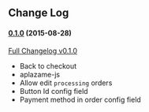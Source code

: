 ## Change Log

#### [0.1.0](https://github.com/aplazame/magento/tree/v0.1.0) (2015-08-28)

[Full Changelog v0.1.0](https://github.com/aplazame/magento/compare/v0.1.0...v0.1.0)

* Back to checkout
* aplazame-js
* Allow edit `processing` orders 
* Button Id config field
* Payment method in order config field
